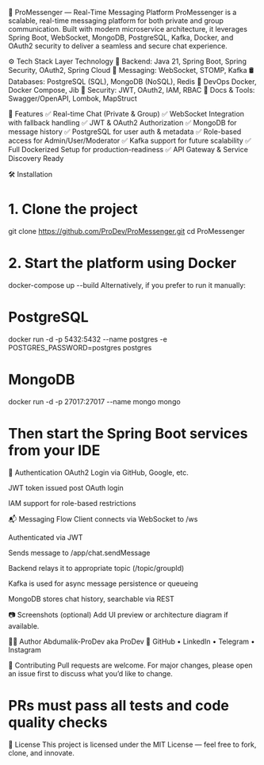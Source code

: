 📨 ProMessenger — Real-Time Messaging Platform
ProMessenger is a scalable, real-time messaging platform for both private and group communication. Built with modern microservice architecture, it leverages Spring Boot, WebSocket, MongoDB, PostgreSQL, Kafka, Docker, and OAuth2 security to deliver a seamless and secure chat experience.

⚙️ Tech Stack
Layer	Technology
🧠 Backend:	Java 21, Spring Boot, Spring Security, OAuth2, Spring Cloud
💬 Messaging:	WebSocket, STOMP, Kafka
🛢️ Databases:	PostgreSQL (SQL), MongoDB (NoSQL), Redis
🐳 DevOps	Docker, Docker Compose, Jib
🔐 Security:	JWT, OAuth2, IAM, RBAC
🧪 Docs & Tools:	Swagger/OpenAPI, Lombok, MapStruct

🚀 Features
✅ Real-time Chat (Private & Group)
✅ WebSocket Integration with fallback handling
✅ JWT & OAuth2 Authorization
✅ MongoDB for message history
✅ PostgreSQL for user auth & metadata
✅ Role-based access for Admin/User/Moderator
✅ Kafka support for future scalability
✅ Full Dockerized Setup for production-readiness
✅ API Gateway & Service Discovery Ready

🛠️ Installation

# 1. Clone the project
git clone https://github.com/ProDev/ProMessenger.git
cd ProMessenger

# 2. Start the platform using Docker
docker-compose up --build
Alternatively, if you prefer to run it manually:

# PostgreSQL
docker run -d -p 5432:5432 --name postgres -e POSTGRES_PASSWORD=postgres postgres

# MongoDB
docker run -d -p 27017:27017 --name mongo mongo

# Then start the Spring Boot services from your IDE
🔐 Authentication
OAuth2 Login via GitHub, Google, etc.

JWT token issued post OAuth login

IAM support for role-based restrictions

📬 Messaging Flow
Client connects via WebSocket to /ws

Authenticated via JWT

Sends message to /app/chat.sendMessage

Backend relays it to appropriate topic (/topic/groupId)

Kafka is used for async message persistence or queueing

MongoDB stores chat history, searchable via REST

📷 Screenshots (optional)
Add UI preview or architecture diagram if available.

👨‍💻 Author
Abdumalik-ProDev aka ProDev
🔗 GitHub • LinkedIn • Telegram • Instagram

🤝 Contributing
Pull requests are welcome. For major changes, please open an issue first to discuss what you’d like to change.

# PRs must pass all tests and code quality checks
📜 License
This project is licensed under the MIT License — feel free to fork, clone, and innovate.
